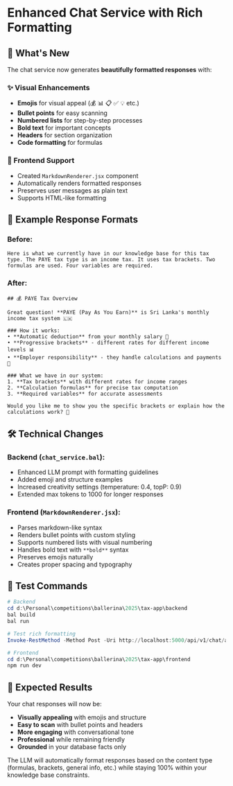 # Enhanced Chat Service with Rich Formatting

## 🎨 What's New

The chat service now generates **beautifully formatted responses** with:

### ✨ Visual Enhancements
- **Emojis** for visual appeal (💰 📊 📋 ✅ 💡 etc.)
- **Bullet points** for easy scanning
- **Numbered lists** for step-by-step processes  
- **Bold text** for important concepts
- **Headers** for section organization
- **Code formatting** for formulas

### 🚀 Frontend Support
- Created `MarkdownRenderer.jsx` component
- Automatically renders formatted responses
- Preserves user messages as plain text
- Supports HTML-like formatting

## 📝 Example Response Formats

### Before:
```
Here is what we currently have in our knowledge base for this tax type. The PAYE tax type is an income tax. It uses tax brackets. Two formulas are used. Four variables are required.
```

### After:
```
## 💰 PAYE Tax Overview

Great question! **PAYE (Pay As You Earn)** is Sri Lanka's monthly income tax system 🇱🇰

### How it works:
• **Automatic deduction** from your monthly salary 💸
• **Progressive brackets** - different rates for different income levels 📊  
• **Employer responsibility** - they handle calculations and payments 🏢

### What we have in our system:
1. **Tax brackets** with different rates for income ranges
2. **Calculation formulas** for precise tax computation
3. **Required variables** for accurate assessments

Would you like me to show you the specific brackets or explain how the calculations work? 🤔
```

## 🛠 Technical Changes

### Backend (`chat_service.bal`):
- Enhanced LLM prompt with formatting guidelines
- Added emoji and structure examples
- Increased creativity settings (temperature: 0.4, topP: 0.9)
- Extended max tokens to 1000 for longer responses

### Frontend (`MarkdownRenderer.jsx`):
- Parses markdown-like syntax
- Renders bullet points with custom styling
- Supports numbered lists with visual numbering
- Handles bold text with `**bold**` syntax
- Preserves emojis naturally
- Creates proper spacing and typography

## 🧪 Test Commands

```powershell
# Backend
cd d:\Personal\competitions\ballerina\2025\tax-app\backend
bal build
bal run

# Test rich formatting
Invoke-RestMethod -Method Post -Uri http://localhost:5000/api/v1/chat/ask -ContentType 'application/json' -Body '{"question":"tell me about what is paye tax type"}'

# Frontend  
cd d:\Personal\competitions\ballerina\2025\tax-app\frontend
npm run dev
```

## 🎯 Expected Results

Your chat responses will now be:
- **Visually appealing** with emojis and structure
- **Easy to scan** with bullet points and headers
- **More engaging** with conversational tone
- **Professional** while remaining friendly
- **Grounded** in your database facts only

The LLM will automatically format responses based on the content type (formulas, brackets, general info, etc.) while staying 100% within your knowledge base constraints.
